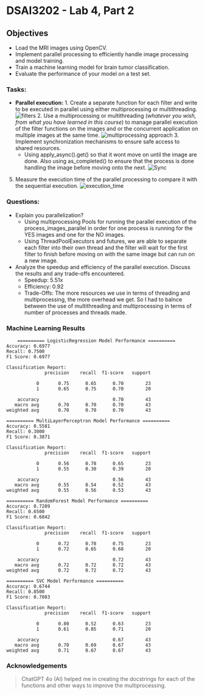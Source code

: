 # DSAI3202 - Lab 4, Part 2
## Objectives
- Load the MRI images using OpenCV.
- Implement parallel processing to efficiently handle image processing and model training.
- Train a machine learning model for brain tumor classification.
- Evaluate the performance of your model on a test set.

### Tasks:
- **Parallel execution:**
        1. Create a separate function for each filter and write to be executed in parallel using either multiprocessing or multithreading.
        ![filters](https://izsf0fvi1i.ufs.sh/f/X2JLT2PTUuxwxlviIb3cMrX6sYKmFaeqh0cNWP8pG9VdBvlj)
        2. Use a multiprocessing or multithreading (*whatever you wish, from what you have learned in this course*) to manage parallel execution of the filter functions on the images and or the concurrent application on multiple images at the same time.
        ![multiprocessing approach](https://izsf0fvi1i.ufs.sh/f/X2JLT2PTUuxw98EJ9hMdDvhl5AEZpe0Wkox3KJ4YHOrIwG2f)
        3. Implement synchronization mechanisms to ensure safe access to shared resources.
	 - Using apply_async().get() so that it wont move on until the image are done. Also using as_completed() to ensure that the process is done handling the image before moving onto the next.
        ![Sync](https://izsf0fvi1i.ufs.sh/f/X2JLT2PTUuxwrIPr6LBiwnCOvcAKsW9MaXTu4dhYxQlqobNj)
5. Measure the execution time of the parallel processing to compare it with the sequential execution.
        ![execution_time](https://izsf0fvi1i.ufs.sh/f/X2JLT2PTUuxwsoHHXG8EOclQUXAvGw7KiYZCfrpL0oSW36n9)
### Questions:
- Explain you parallelization?
	- Using multiprocessing Pools for running the parallel execution of the process_images_parallel in order for one process is running for the YES images and one for the NO images.
	- Using ThreadPoolExecutors and futures, we are able to separate each filter into their own thread and the filter will wait for the first filter to finish before moving on with the same image but can run on a new image.
- Analyze the speedup and efficiency of the parallel execution. Discuss the results and any trade-offs encountered.
	-	Speedup: 5.51x
	-	Efficiency: 0.92
	-	Trade-Offs: The more resources we use in terms of threading and multiprocessing, the more overhead we get. So I had to balnce between the use of multithreading and multiprocessing in terms of number of processes and threads made.

### Machine Learning Results

        ========== LogisticRegression Model Performance ==========
    Accuracy: 0.6977
    Recall: 0.7500
    F1 Score: 0.6977
    
    Classification Report:
                  precision    recall  f1-score   support
    
               0       0.75      0.65      0.70        23
               1       0.65      0.75      0.70        20
    
        accuracy                           0.70        43
       macro avg       0.70      0.70      0.70        43
    weighted avg       0.70      0.70      0.70        43

    ========== MultiLayerPerceptron Model Performance ==========
    Accuracy: 0.5581
    Recall: 0.3000
    F1 Score: 0.3871
    
    Classification Report:
                  precision    recall  f1-score   support
    
               0       0.56      0.78      0.65        23
               1       0.55      0.30      0.39        20
    
        accuracy                           0.56        43
       macro avg       0.55      0.54      0.52        43
    weighted avg       0.55      0.56      0.53        43

    ========== RandomForest Model Performance ==========
    Accuracy: 0.7209
    Recall: 0.6500
    F1 Score: 0.6842
    
    Classification Report:
                  precision    recall  f1-score   support
    
               0       0.72      0.78      0.75        23
               1       0.72      0.65      0.68        20
    
        accuracy                           0.72        43
       macro avg       0.72      0.72      0.72        43
    weighted avg       0.72      0.72      0.72        43

    ========== SVC Model Performance ==========
    Accuracy: 0.6744
    Recall: 0.8500
    F1 Score: 0.7083
    
    Classification Report:
                  precision    recall  f1-score   support
    
               0       0.80      0.52      0.63        23
               1       0.61      0.85      0.71        20
    
        accuracy                           0.67        43
       macro avg       0.70      0.69      0.67        43
    weighted avg       0.71      0.67      0.67        43


### Acknowledgements

> ChatGPT 4o (AI) helped me in creating the docstrings for each of the functions and other ways to improve the multiprocessing.


